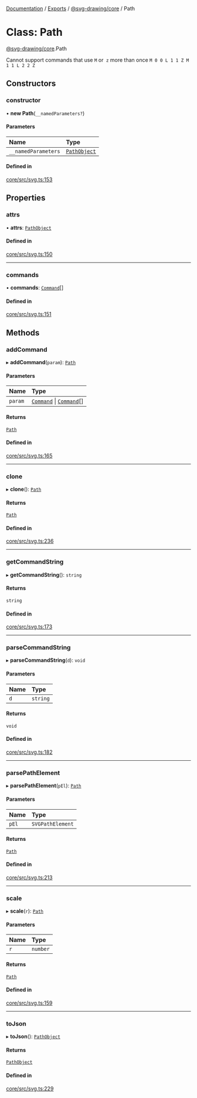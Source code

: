 [Documentation](../README.md) / [Exports](../modules.md) / [@svg-drawing/core](../modules/svg_drawing_core.md) / Path

# Class: Path

[@svg-drawing/core](../modules/svg_drawing_core.md).Path

Cannot support commands that use `M` or` z` more than once `M 0 0 L 1 1 Z M 1
1 L 2 2 Z`

## Constructors

### constructor

• **new Path**(`__namedParameters?`)

#### Parameters

| Name | Type |
| :------ | :------ |
| `__namedParameters` | [`PathObject`](../modules/svg_drawing_core.md#pathobject) |

#### Defined in

[core/src/svg.ts:153](https://github.com/kmkzt/svg-drawing/blob/aa15570/packages/core/src/svg.ts#L153)

## Properties

### attrs

• **attrs**: [`PathObject`](../modules/svg_drawing_core.md#pathobject)

#### Defined in

[core/src/svg.ts:150](https://github.com/kmkzt/svg-drawing/blob/aa15570/packages/core/src/svg.ts#L150)

___

### commands

• **commands**: [`Command`](svg_drawing_core.Command.md)[]

#### Defined in

[core/src/svg.ts:151](https://github.com/kmkzt/svg-drawing/blob/aa15570/packages/core/src/svg.ts#L151)

## Methods

### addCommand

▸ **addCommand**(`param`): [`Path`](svg_drawing_core.Path.md)

#### Parameters

| Name | Type |
| :------ | :------ |
| `param` | [`Command`](svg_drawing_core.Command.md) \| [`Command`](svg_drawing_core.Command.md)[] |

#### Returns

[`Path`](svg_drawing_core.Path.md)

#### Defined in

[core/src/svg.ts:165](https://github.com/kmkzt/svg-drawing/blob/aa15570/packages/core/src/svg.ts#L165)

___

### clone

▸ **clone**(): [`Path`](svg_drawing_core.Path.md)

#### Returns

[`Path`](svg_drawing_core.Path.md)

#### Defined in

[core/src/svg.ts:236](https://github.com/kmkzt/svg-drawing/blob/aa15570/packages/core/src/svg.ts#L236)

___

### getCommandString

▸ **getCommandString**(): `string`

#### Returns

`string`

#### Defined in

[core/src/svg.ts:173](https://github.com/kmkzt/svg-drawing/blob/aa15570/packages/core/src/svg.ts#L173)

___

### parseCommandString

▸ **parseCommandString**(`d`): `void`

#### Parameters

| Name | Type |
| :------ | :------ |
| `d` | `string` |

#### Returns

`void`

#### Defined in

[core/src/svg.ts:182](https://github.com/kmkzt/svg-drawing/blob/aa15570/packages/core/src/svg.ts#L182)

___

### parsePathElement

▸ **parsePathElement**(`pEl`): [`Path`](svg_drawing_core.Path.md)

#### Parameters

| Name | Type |
| :------ | :------ |
| `pEl` | `SVGPathElement` |

#### Returns

[`Path`](svg_drawing_core.Path.md)

#### Defined in

[core/src/svg.ts:213](https://github.com/kmkzt/svg-drawing/blob/aa15570/packages/core/src/svg.ts#L213)

___

### scale

▸ **scale**(`r`): [`Path`](svg_drawing_core.Path.md)

#### Parameters

| Name | Type |
| :------ | :------ |
| `r` | `number` |

#### Returns

[`Path`](svg_drawing_core.Path.md)

#### Defined in

[core/src/svg.ts:159](https://github.com/kmkzt/svg-drawing/blob/aa15570/packages/core/src/svg.ts#L159)

___

### toJson

▸ **toJson**(): [`PathObject`](../modules/svg_drawing_core.md#pathobject)

#### Returns

[`PathObject`](../modules/svg_drawing_core.md#pathobject)

#### Defined in

[core/src/svg.ts:229](https://github.com/kmkzt/svg-drawing/blob/aa15570/packages/core/src/svg.ts#L229)
